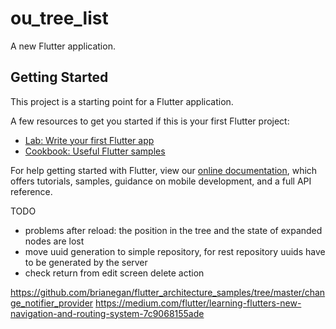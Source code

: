 # ou_tree_list

A new Flutter application.

## Getting Started

This project is a starting point for a Flutter application.

A few resources to get you started if this is your first Flutter project:

- [Lab: Write your first Flutter app](https://flutter.dev/docs/get-started/codelab)
- [Cookbook: Useful Flutter samples](https://flutter.dev/docs/cookbook)

For help getting started with Flutter, view our
[online documentation](https://flutter.dev/docs), which offers tutorials,
samples, guidance on mobile development, and a full API reference.

TODO
* problems after reload: the position in the tree and the state of expanded nodes are lost
* move uuid generation to simple repository, for rest repository uuids have to be generated by the server
* check return from edit screen delete action


https://github.com/brianegan/flutter_architecture_samples/tree/master/change_notifier_provider
https://medium.com/flutter/learning-flutters-new-navigation-and-routing-system-7c9068155ade